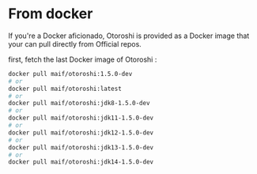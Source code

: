# From docker

If you're a Docker aficionado, Otoroshi is provided as a Docker image that your can pull directly from Official repos.

first, fetch the last Docker image of Otoroshi :

```sh
docker pull maif/otoroshi:1.5.0-dev
# or 
docker pull maif/otoroshi:latest
# or 
docker pull maif/otoroshi:jdk8-1.5.0-dev
# or 
docker pull maif/otoroshi:jdk11-1.5.0-dev
# or 
docker pull maif/otoroshi:jdk12-1.5.0-dev
# or 
docker pull maif/otoroshi:jdk13-1.5.0-dev
# or 
docker pull maif/otoroshi:jdk14-1.5.0-dev
```